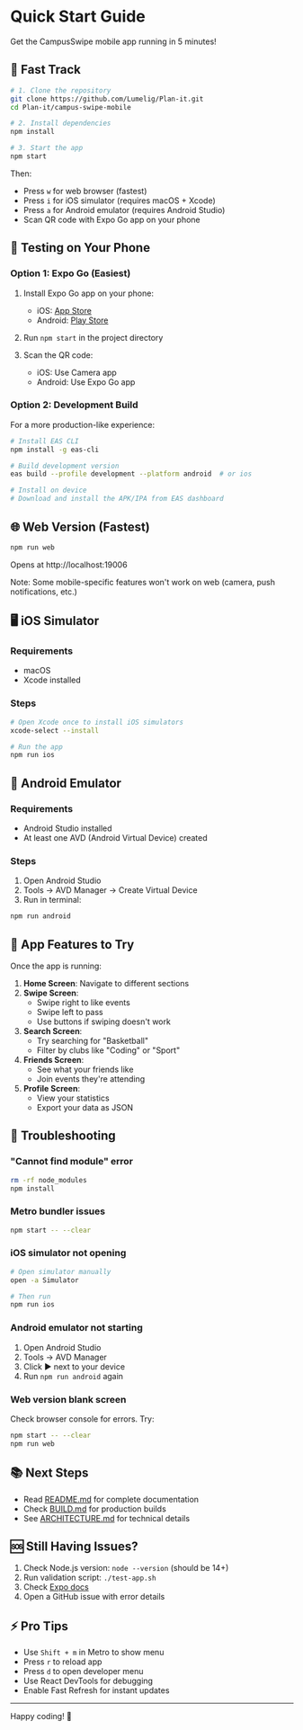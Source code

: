 # Quick Start Guide

Get the CampusSwipe mobile app running in 5 minutes!

## 🚀 Fast Track

```bash
# 1. Clone the repository
git clone https://github.com/Lumelig/Plan-it.git
cd Plan-it/campus-swipe-mobile

# 2. Install dependencies
npm install

# 3. Start the app
npm start
```

Then:
- Press `w` for web browser (fastest)
- Press `i` for iOS simulator (requires macOS + Xcode)
- Press `a` for Android emulator (requires Android Studio)
- Scan QR code with Expo Go app on your phone

## 📱 Testing on Your Phone

### Option 1: Expo Go (Easiest)

1. Install Expo Go app on your phone:
   - iOS: [App Store](https://apps.apple.com/app/apple-store/id982107779)
   - Android: [Play Store](https://play.google.com/store/apps/details?id=host.exp.exponent)

2. Run `npm start` in the project directory

3. Scan the QR code:
   - iOS: Use Camera app
   - Android: Use Expo Go app

### Option 2: Development Build

For a more production-like experience:

```bash
# Install EAS CLI
npm install -g eas-cli

# Build development version
eas build --profile development --platform android  # or ios

# Install on device
# Download and install the APK/IPA from EAS dashboard
```

## 🌐 Web Version (Fastest)

```bash
npm run web
```

Opens at http://localhost:19006

Note: Some mobile-specific features won't work on web (camera, push notifications, etc.)

## 🖥️ iOS Simulator

### Requirements
- macOS
- Xcode installed

### Steps
```bash
# Open Xcode once to install iOS simulators
xcode-select --install

# Run the app
npm run ios
```

## 🤖 Android Emulator

### Requirements
- Android Studio installed
- At least one AVD (Android Virtual Device) created

### Steps
1. Open Android Studio
2. Tools → AVD Manager → Create Virtual Device
3. Run in terminal:
```bash
npm run android
```

## 🎨 App Features to Try

Once the app is running:

1. **Home Screen**: Navigate to different sections
2. **Swipe Screen**: 
   - Swipe right to like events
   - Swipe left to pass
   - Use buttons if swiping doesn't work
3. **Search Screen**: 
   - Try searching for "Basketball"
   - Filter by clubs like "Coding" or "Sport"
4. **Friends Screen**: 
   - See what your friends like
   - Join events they're attending
5. **Profile Screen**: 
   - View your statistics
   - Export your data as JSON

## 🔧 Troubleshooting

### "Cannot find module" error
```bash
rm -rf node_modules
npm install
```

### Metro bundler issues
```bash
npm start -- --clear
```

### iOS simulator not opening
```bash
# Open simulator manually
open -a Simulator

# Then run
npm run ios
```

### Android emulator not starting
1. Open Android Studio
2. Tools → AVD Manager
3. Click ▶️ next to your device
4. Run `npm run android` again

### Web version blank screen
Check browser console for errors. Try:
```bash
npm start -- --clear
npm run web
```

## 📚 Next Steps

- Read [README.md](./README.md) for complete documentation
- Check [BUILD.md](./BUILD.md) for production builds
- See [ARCHITECTURE.md](./ARCHITECTURE.md) for technical details

## 🆘 Still Having Issues?

1. Check Node.js version: `node --version` (should be 14+)
2. Run validation script: `./test-app.sh`
3. Check [Expo docs](https://docs.expo.dev/)
4. Open a GitHub issue with error details

## ⚡ Pro Tips

- Use `Shift + m` in Metro to show menu
- Press `r` to reload app
- Press `d` to open developer menu
- Use React DevTools for debugging
- Enable Fast Refresh for instant updates

---

Happy coding! 🎉
